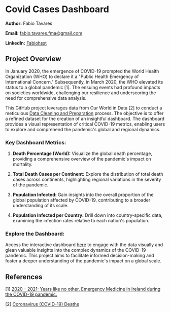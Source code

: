 # Covid Cases Dashboard

**Author:** Fabio Tavares

**Email:** fabio.tavares.fma@gmail.com

**LinkedIn:** [Fabiohsst](https://www.linkedin.com/in/fabiohsst/)

## Project Overview

In January 2020, the emergence of COVID-19 prompted the World Health Organization (WHO) to declare it a "Public Health Emergency of International Concern." Subsequently, in March 2020, the WHO elevated its status to a global pandemic [1]. The ensuing events had profound impacts on societies worldwide, challenging our resilience and underscoring the need for comprehensive data analysis.

This GitHub project leverages data from Our World in Data [2] to conduct a meticulous [Data Cleaning and Preparation](https://github.com/fabiohsst/Covid_cases/blob/main/dashboard_query.sql) process. The objective is to offer a refined dataset for the creation of an insightful dashboard. The dashboard provides a visual representation of critical COVID-19 metrics, enabling users to explore and comprehend the pandemic's global and regional dynamics.

### Key Dashboard Metrics:

1. **Death Percentage (World):** Visualize the global death percentage, providing a comprehensive overview of the pandemic's impact on mortality.

2. **Total Death Cases per Continent:** Explore the distribution of total death cases across continents, highlighting regional variations in the severity of the pandemic.

3. **Population Infected:** Gain insights into the overall proportion of the global population affected by COVID-19, contributing to a broader understanding of its scale.

4. **Population Infected per Country:** Drill down into country-specific data, examining the infection rates relative to each nation's population.

### Explore the Dashboard:

Access the interactive dashboard [here](https://public.tableau.com/app/profile/f.bio.henrique5653/viz/CovidCases_17039748159100/Dashboard1) to engage with the data visually and glean valuable insights into the complex dynamics of the COVID-19 pandemic. This project aims to facilitate informed decision-making and foster a deeper understanding of the pandemic's impact on a global scale.



## References
[1] [2020 – 2021: Years like no other. Emergency Medicine in Ireland during the COVID-19 pandemic.](https://www.hse.ie/eng/about/who/cspd/ncps/emp/achievements/emergency%20medicine%20in%20ireland%20during%20the%20covid-19%20pandemic-years%20like%20no%20other.pdf)

[2] [Coronavirus (COVID-19) Deaths](https://ourworldindata.org/covid-deaths)

